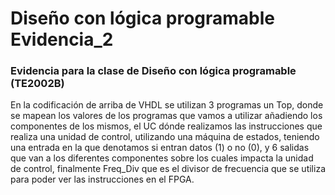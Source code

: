 # Diseño con lógica programable Evidencia_2 
### Evidencia para la clase de Diseño con lógica programable (TE2002B)

En la codificación de arriba de VHDL se utilizan 3 programas un Top, donde se mapean los valores de los programas que vamos a utilizar añadiendo los componentes de los mismos, el UC dónde realizamos las instrucciones que realiza una unidad de control, utilizando una máquina de estados, teniendo una entrada en la que denotamos si entran datos (1) o no (0), y 6 salidas que van a los diferentes componentes sobre los cuales impacta la unidad de control, finalmente Freq_Div que es el divisor de frecuencia que se utiliza para poder ver las instrucciones en el FPGA.
